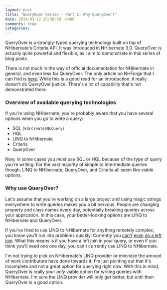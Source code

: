 ```yaml
---
layout: post
title: "QueryOver Series - Part 1: Why QueryOver?"
date: 2014-03-12 22:50:58 -0400
comments: true
categories: 
---
```


QueryOver is a strongly-typed querying technology built on top of NHibernate's Criteria API. It was introduced in NHibernate 3.0. QueryOver is actually quite powerful and flexible, as I aim to demonstrate in this series of blog posts.

There is not much in the way of official documentation for NHibernate in general, and even less for QueryOver. The only article on NHForge that I can find is [here](http://nhforge.org/blogs/nhibernate/archive/2009/12/17/queryover-in-nh-3-0.aspx). While this is a good read for an introduction, it really doesn't do QueryOver justice. There's a lot of capability that's not demonstrated there.
<!-- more -->
### Overview of available querying technologies

If you're using NHibernate, you're probably aware that you have several options when you go to write a query:

* SQL (via `CreateSQLQuery`)
* HQL
* LINQ to NHibernate
* Criteria
* QueryOver

Now, in some cases you _must_ use SQL or HQL because of the type of query you're writing. For the vast majority of simple to intermediate queries though, LINQ to NHibernate, QueryOver, and Criteria all seem like viable options. 

### Why use QueryOver?

Let's assume that you're working on a large project and using magic strings everywhere to write queries makes you a bit nervous. People are changing property and class names every day, potentially breaking queries across your application. In this case, your better-looking options are LINQ to NHibernate and QueryOver.

If you've tried to use LINQ to NHibernate for anything remotely complex, you know you'll run into problems quickly. Currently you [can't](http://stackoverflow.com/q/15590021/497356) [even](http://stackoverflow.com/q/13624959/497356) [do a left join](https://nhibernate.jira.com/browse/NH-2379). What this means is if you have a left join in your query, or even if you think you'll need one one day, you can't currently use LINQ to NHibernate.

I'm not trying to pick on NHibernate's LINQ provider or minimize the amount of work contributors have done towards it; I'm just pointing out that it's incomplete and not a great option for querying right now. With this in mind, QueryOver is really your *only* viable option for writing queries with NHibernate. I'm sure the LINQ provider will only get better, but until then QueryOver is a good option.

